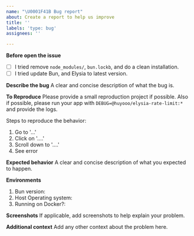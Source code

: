 ```yaml
---
name: "\U0001F41B Bug report"
about: Create a report to help us improve
title: ''
labels: 'type: bug'
assignees: ''

---
```


**Before open the issue**
- [ ] I tried remove `node_modules/`, `bun.lockb`, and do a clean installation.
- [ ] I tried update Bun, and Elysia to latest version.

**Describe the bug**
A clear and concise description of what the bug is.

**To Reproduce**
Please provide a small reproduction project if possible. Also if possible, please run your app with `DEBUG=@huyooo/elysia-rate-limit:*` and provide the logs.

Steps to reproduce the behavior:
1. Go to '...'
2. Click on '....'
3. Scroll down to '....'
4. See error

**Expected behavior**
A clear and concise description of what you expected to happen.

**Environments**
1. Bun version: <!-- get it by running `bun -v` -->
2. Host Operating system: <!-- i.e. Windows 11 23H2, macOS 14.4.1 -->
3. Running on Docker?: <!-- yes/no -->

**Screenshots**
If applicable, add screenshots to help explain your problem.

**Additional context**
Add any other context about the problem here.
